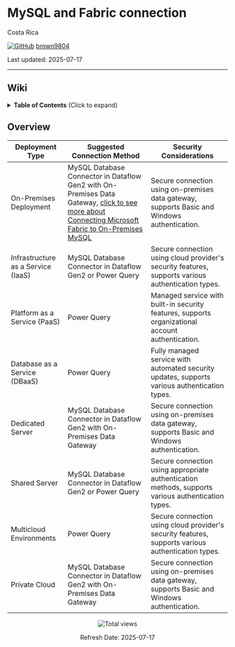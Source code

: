 # MySQL and Fabric connection

Costa Rica

[![GitHub](https://img.shields.io/badge/--181717?logo=github&logoColor=ffffff)](https://github.com/)
[brown9804](https://github.com/brown9804)

Last updated: 2025-07-17

------------------------------------------

## Wiki 

<details>
<summary><b>Table of Contents</b> (Click to expand)</summary>
  
 - [Set up your MySQL database connection](https://learn.microsoft.com/en-us/fabric/data-factory/connector-mysql-database)
 - [MySQL Connection in Power Query](https://community.fabric.microsoft.com/t5/Desktop/Mysql-Connection/td-p/2650110)
  
</details>

## Overview 

| **Deployment Type**            | **Suggested Connection Method**                                                                 | **Security Considerations**                                                                 |
|--------------------------------|--------------------------------------------------------------------------------------------|--------------------------------------------------------------------------------------------|
| On-Premises Deployment         | MySQL Database Connector in Dataflow Gen2 with On-Premises Data Gateway, [click to see more about Connecting Microsoft Fabric to On-Premises MySQL](https://github.com/brown9804/MicrosoftCloudEssentialsHub/blob/main/0_Azure/2_AzureAnalytics/0_Fabric/_Connections/4_OnPremMYSQL.md#connecting-microsoft-fabric-to-on-premises-mysql)                     | Secure connection using on-premises data gateway, supports Basic and Windows authentication. |
| Infrastructure as a Service (IaaS) | MySQL Database Connector in Dataflow Gen2 or Power Query                                  | Secure connection using cloud provider's security features, supports various authentication types. |
| Platform as a Service (PaaS)   | Power Query                                                                                 | Managed service with built-in security features, supports organizational account authentication. |
| Database as a Service (DBaaS)  | Power Query                                                                                 | Fully managed service with automated security updates, supports various authentication types. |
| Dedicated Server               | MySQL Database Connector in Dataflow Gen2 with On-Premises Data Gateway                     | Secure connection using on-premises data gateway, supports Basic and Windows authentication. |
| Shared Server                  | MySQL Database Connector in Dataflow Gen2 or Power Query                                   | Secure connection using appropriate authentication methods, supports various authentication types. |
| Multicloud Environments        | Power Query                                                                                 | Secure connection using cloud provider's security features, supports various authentication types. |
| Private Cloud                  | MySQL Database Connector in Dataflow Gen2 with On-Premises Data Gateway                     | Secure connection using on-premises data gateway, supports Basic and Windows authentication. |

<!-- START BADGE -->
<div align="center">
  <img src="https://img.shields.io/badge/Total%20views-354-limegreen" alt="Total views">
  <p>Refresh Date: 2025-07-17</p>
</div>
<!-- END BADGE -->